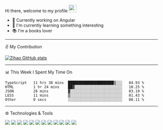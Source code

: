 Hi there, welcome to my profile <img src="https://c.tenor.com/AUHgwWxTw14AAAAi/dm4uz3-foekoe.gif" width="25px" style="max-width:100%;">

<ul>
  <li>🔨 Currently working on Angular</li>
  <li>🌱 I'm currently learning something interesting</li>
  <li>📚 I'm a books lover</li>
</ul> 

---
✌️ My Contribution

[![Zihao GitHub stats](https://github-readme-stats.vercel.app/api?username=Pulsifi-ZiHao&count_private=true&show_icons=true&hide_title=true)](https://github.com/Pulsifi-ZiHao/github-readme-stats)

---
📊 This Week I Spent My Time On

<!--START_SECTION:waka-->

```text
TypeScript   11 hrs 38 mins  █████████████████████▒░░░   84.93 %
HTML         1 hr 24 mins    ██▓░░░░░░░░░░░░░░░░░░░░░░   10.25 %
JSON         26 mins         ▓░░░░░░░░░░░░░░░░░░░░░░░░   03.19 %
LESS         11 mins         ▒░░░░░░░░░░░░░░░░░░░░░░░░   01.43 %
Other        0 secs          ░░░░░░░░░░░░░░░░░░░░░░░░░   00.11 %
```

<!--END_SECTION:waka-->

---
⚙️ Technologies & Tools

![](https://img.shields.io/badge/OS-Window-informational?style=flat&logo=windows&logoColor=00adef&color=2372a3)
![](https://img.shields.io/badge/OS-Window-informational?style=flat&logo=apple&logoColor=white&color=2372a3)
![](https://img.shields.io/badge/Editor-VSCode-informational?style=flat&logo=visualstudiocode&logoColor=0078d7&color=2372a3)
![](https://img.shields.io/badge/Editor-Intellij-informational?style=flat&logo=intellijidea&logoColor=white&color=2372a3)
![](https://img.shields.io/badge/Code-TypeScript-informational?style=flat&logo=typescript&logoColor=007acc&color=2372a3)
![](https://img.shields.io/badge/Code-JavaScript-informational?style=flat&logo=javascript&logoColor=f0db4f&color=2372a3)
![](https://img.shields.io/badge/Code-HTML5-informational?style=flat&logo=html5&logoColor=e34c26&color=2372a3)
![](https://img.shields.io/badge/Code-Sass-informational?style=flat&logo=sass&logoColor=cc6699&color=2372a3)
![](https://img.shields.io/badge/Code-Angular-informational?style=flat&logo=angular&logoColor=white&color=2372a3)
![](https://img.shields.io/badge/Code-Ionic-informational?style=flat&logo=ionic&logoColor=498AFF&color=2372a3)
![](https://img.shields.io/badge/Code-Flutter-informational?style=flat&logo=flutter&logoColor=white&color=2372a3)
![](https://img.shields.io/badge/Code-GDP-informational?style=flat&logo=googlecloud&logoColor=white&color=2372a3)

<!-- ---
💡 Most Used Language

[![Top Langs](https://github-readme-stats.vercel.app/api/top-langs/?username=Pulsifi-ZiHao&layout=compact&langs_count=8&hide_title=true)](https://github.com/Pulsifi-ZiHao/github-readme-stats)

---
📊 My Weekly Works

[![Zihao's wakatime stats](https://github-readme-stats.vercel.app/api/wakatime?username=zihao&hide_title=true)](https://github.com/Pulsifi-ZiHao/github-readme-stats) -->



